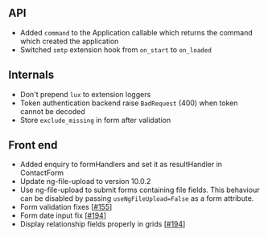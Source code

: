 ## API

* Added ``command`` to the Application callable which returns the command which
  created the application
* Switched ``smtp`` extension hook from ``on_start`` to ``on_loaded``

## Internals

* Don't prepend ``lux`` to extension loggers
* Token authentication backend raise ``BadRequest`` (400) when token cannot be decoded
* Store ``exclude_missing`` in form after validation


## Front end

* Added enquiry to formHandlers and set it as resultHandler in ContactForm
* Update ng-file-upload to version 10.0.2
* Use ng-file-upload to submit forms containing file fields. This behaviour can be disabled by passing ``useNgFileUpload=False`` as a form attribute.
* Form validation fixes [[#155](https://github.com/quantmind/lux/pull/155)]
* Form date input fix [[#194](https://github.com/quantmind/lux/pull/194)]
* Display relationship fields properly in grids [[#194](https://github.com/quantmind/lux/pull/196)]
